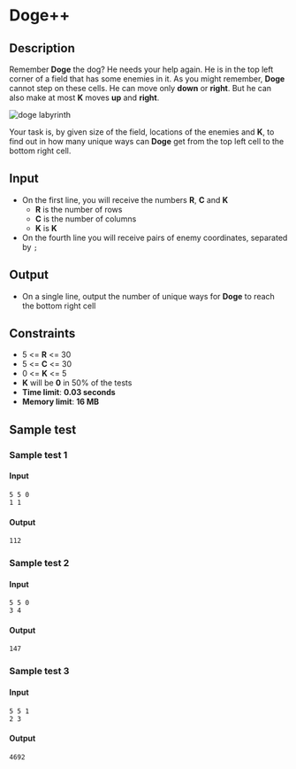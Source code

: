 # Doge++

## Description
Remember **Doge** the dog? He needs your help again. He is in the top left corner of a field that has some enemies in it.
As you might remember, **Doge** cannot step on these cells. He can move only **down** or **right**. But he can also make at most **K** moves **up** and **right**.

![doge labyrinth](https://raw.githubusercontent.com/TelerikAcademy/Data-Structures-and-Algorithms/master/Topics/08.%20Dynamic-Programming/imgs/labirynth.png)

Your task is, by given size of the field, locations of the enemies and **K**, to find out in how many unique ways can **Doge** get from the top left cell to the bottom right cell.

## Input
- On the first line, you will receive the numbers **R**, **C** and **K**
  - **R** is the number of rows
  - **C** is the number of columns
  - **K** is **K**
- On the fourth line you will receive pairs of enemy coordinates, separated by `;`

## Output
- On a single line, output the number of unique ways for **Doge** to reach the bottom right cell

## Constraints
- 5 <= **R** <= 30
- 5 <= **C** <= 30
- 0 <= **K** <= 5
- **K** will be **0** in 50% of the tests
- **Time limit**: **0.03 seconds**
- **Memory limit**: **16 MB**

## Sample test

### Sample test 1

#### Input
```
5 5 0
1 1
```

#### Output
```
112
```

### Sample test 2

#### Input
```
5 5 0
3 4
```

#### Output
```
147
```

### Sample test 3

#### Input
```
5 5 1
2 3
```

#### Output
```
4692
```
